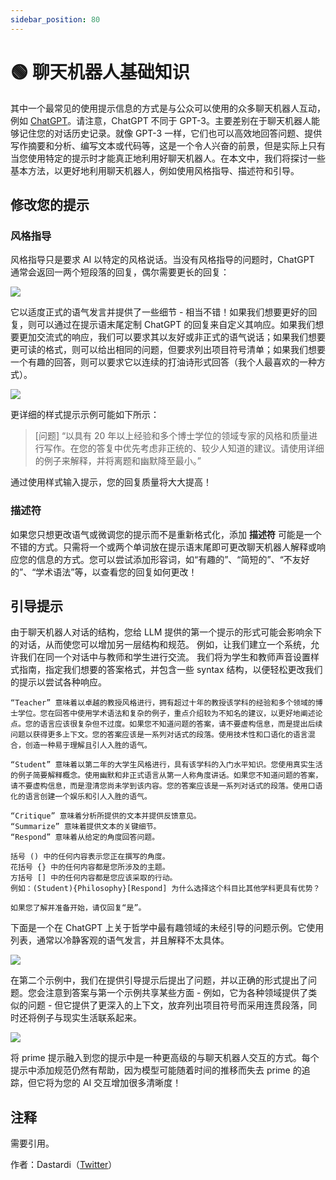 ```yaml
---
sidebar_position: 80
---
```


# 🟢 聊天机器人基础知识

其中一个最常见的使用提示信息的方式是与公众可以使用的众多聊天机器人互动，例如 [ChatGPT](http://chat.openai.com)。请注意，ChatGPT 不同于 GPT-3。主要差别在于聊天机器人能够记住您的对话历史记录。就像 GPT-3 一样，它们也可以高效地回答问题、提供写作摘要和分析、编写文本或代码等，这是一个令人兴奋的前景，但是实际上只有当您使用特定的提示时才能真正地利用好聊天机器人。在本文中，我们将探讨一些基本方法，以更好地利用聊天机器人，例如使用风格指导、描述符和引导。

## 修改您的提示

### 风格指导

风格指导只是要求 AI 以特定的风格说话。当没有风格指导的问题时，ChatGPT 通常会返回一两个短段落的回复，偶尔需要更长的回复：

<div style={{textAlign: 'center'}}>
  <img src="@site/docs/assets/unguided_question.png" style={{width: "500px"}} />
</div>

它以适度正式的语气发言并提供了一些细节 - 相当不错！如果我们想要更好的回复，则可以通过在提示语末尾定制 ChatGPT 的回复来自定义其响应。如果我们想要更加交流式的响应，我们可以要求其以友好或非正式的语气说话；如果我们想要更可读的格式，则可以给出相同的问题，但要求列出项目符号清单；如果我们想要一个有趣的回答，则可以要求它以连续的打油诗形式回答（我个人最喜欢的一种方式）。

<div style={{textAlign: 'center'}}>
  <img src="@site/docs/assets/limerick_question.png" style={{width: "450px"}} />
</div>

更详细的样式提示示例可能如下所示：
> [问题] “以具有 20 年以上经验和多个博士学位的领域专家的风格和质量进行写作。在您的答复中优先考虑非正统的、较少人知道的建议。请使用详细的例子来解释，并将离题和幽默降至最小。”

通过使用样式输入提示，您的回复质量将大大提高！

### 描述符

如果您只想更改语气或微调您的提示而不是重新格式化，添加 **描述符** 可能是一个不错的方式。只需将一个或两个单词放在提示语末尾即可更改聊天机器人解释或响应您的信息的方式。您可以尝试添加形容词，如“有趣的”、“简短的”、“不友好的”、“学术语法”等，以查看您的回复如何更改！

## 引导提示
由于聊天机器人对话的结构，您给 LLM 提供的第一个提示的形式可能会影响余下的对话，从而使您可以增加另一层结构和规范。
例如，让我们建立一个系统，允许我们在同一个对话中与教师和学生进行交流。 我们将为学生和教师声音设置样式指南，指定我们想要的答案格式，并包含一些 syntax 结构，以便轻松更改我们的提示以尝试各种响应。

    “Teacher” 意味着以卓越的教授风格进行，拥有超过十年的教授该学科的经验和多个领域的博士学位。您在回答中使用学术语法和复杂的例子，重点介绍较为不知名的建议，以更好地阐述论点。您的语言应该很复杂但不过度。如果您不知道问题的答案，请不要虚构信息，而是提出后续问题以获得更多上下文。您的答案应该是一系列对话式的段落。使用技术性和口语化的语言混合，创造一种易于理解且引人入胜的语气。

    “Student” 意味着以第二年的大学生风格进行，具有该学科的入门水平知识。您使用真实生活的例子简要解释概念。使用幽默和非正式语言从第一人称角度讲话。如果您不知道问题的答案，请不要虚构信息，而是澄清您尚未学到该内容。您的答案应该是一系列对话式的段落。使用口语化的语言创建一个娱乐和引人入胜的语气。

    “Critique” 意味着分析所提供的文本并提供反馈意见。
    “Summarize” 意味着提供文本的关键细节。
    “Respond” 意味着从给定的角度回答问题。

    括号 () 中的任何内容表示您正在撰写的角度。
    花括号 {} 中的任何内容都是您所涉及的主题。
    方括号 [] 中的任何内容都是您应该采取的行动。
    例如：(Student){Philosophy}[Respond] 为什么选择这个科目比其他学科更具有优势？

    如果您了解并准备开始，请仅回复“是”。

下面是一个在 ChatGPT 上关于哲学中最有趣领域的未经引导的问题示例。它使用列表，通常以冷静客观的语气发言，并且解释不太具体。

<div style={{textAlign: 'center'}}>
  <img src="@site/docs/assets/unprimed_question.png" style={{width: "650px"}} />
</div>

在第二个示例中，我们在提供引导提示后提出了问题，并以正确的形式提出了问题。您会注意到答案与第一个示例共享某些方面 - 例如，它为各种领域提供了类似的问题 - 但它提供了更深入的上下文，放弃列出项目符号而采用连贯段落，同时还将例子与现实生活联系起来。

<div style={{textAlign: 'center'}}>
  <img src="@site/docs/assets/primed_question.png" style={{width: "650px"}} />
</div>

将 prime 提示融入到您的提示中是一种更高级的与聊天机器人交互的方式。每个提示中添加规范仍然有帮助，因为模型可能随着时间的推移而失去 prime 的追踪，但它将为您的 AI 交互增加很多清晰度！

## 注释

需要引用。 

作者：Dastardi（[Twitter](https://twitter.com/lukescurrier)）